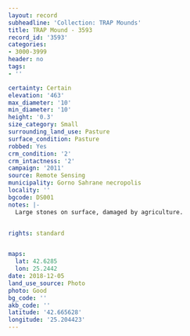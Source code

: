 ```yaml
---
layout: record
subheadline: 'Collection: TRAP Mounds'
title: TRAP Mound - 3593
record_id: '3593'
categories:
- 3000-3999
header: no
tags:
- ''

certainty: Certain
elevation: '463'
max_diameter: '10'
min_diameter: '10'
height: '0.3'
size_category: Small
surrounding_land_use: Pasture
surface_condition: Pasture
robbed: Yes
crm_condition: '2'
crm_intactness: '2'
campaign: '2011'
source: Remote Sensing
municipality: Gorno Sahrane necropolis
locality: ''
bgcode: DS001
notes: |-
  Large stones on surface, damaged by agriculture.


rights: standard


maps:
  lat: 42.6285
  lon: 25.2442
date: 2018-12-05
land_use_source: Photo
photo: Good
bg_code: ''
akb_code: ''
latitude: '42.665628'
longitude: '25.204423'
---
```

